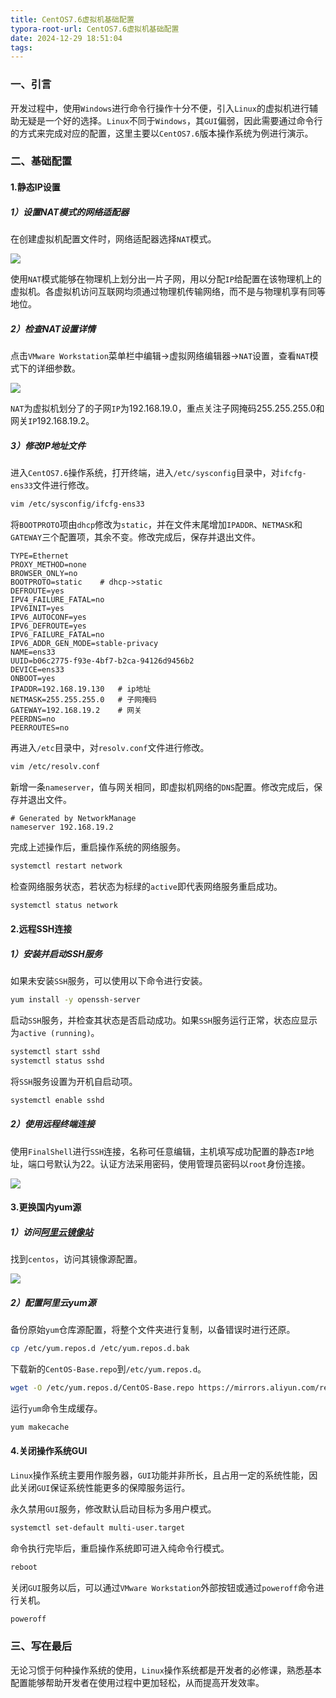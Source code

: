 ```yaml
---
title: CentOS7.6虚拟机基础配置
typora-root-url: CentOS7.6虚拟机基础配置
date: 2024-12-29 18:51:04
tags:
---
```

### 一、引言

开发过程中，使用`Windows`进行命令行操作十分不便，引入`Linux`的虚拟机进行辅助无疑是一个好的选择。`Linux`不同于`Windows`，其`GUI`偏弱，因此需要通过命令行的方式来完成对应的配置，这里主要以`CentOS7.6`版本操作系统为例进行演示。

### 二、基础配置

#### 1.静态IP设置

##### 1）设置NAT模式的网络适配器

在创建虚拟机配置文件时，网络适配器选择`NAT`模式。

![](../CentOS7-6虚拟机基础配置/CentOS7.6VM-1.png)

使用`NAT`模式能够在物理机上划分出一片子网，用以分配`IP`给配置在该物理机上的虚拟机。各虚拟机访问互联网均须通过物理机传输网络，而不是与物理机享有同等地位。

##### 2）检查NAT设置详情

点击`VMware Workstation`菜单栏中编辑->虚拟网络编辑器->`NAT`设置，查看`NAT`模式下的详细参数。

![](../CentOS7-6虚拟机基础配置/CentOS7.6VM-2.png)

`NAT`为虚拟机划分了的子网`IP`为192.168.19.0，重点关注子网掩码255.255.255.0和网关`IP`192.168.19.2。

##### 3）修改IP地址文件

进入`CentOS7.6`操作系统，打开终端，进入`/etc/sysconfig`目录中，对`ifcfg-ens33`文件进行修改。

```bash
vim /etc/sysconfig/ifcfg-ens33
```

将`BOOTPROTO`项由`dhcp`修改为`static`，并在文件末尾增加`IPADDR`、`NETMASK`和`GATEWAY`三个配置项，其余不变。修改完成后，保存并退出文件。

```text
TYPE=Ethernet
PROXY_METHOD=none
BROWSER_ONLY=no
BOOTPROTO=static	# dhcp->static
DEFROUTE=yes
IPV4_FAILURE_FATAL=no
IPV6INIT=yes
IPV6_AUTOCONF=yes
IPV6_DEFROUTE=yes
IPV6_FAILURE_FATAL=no
IPV6_ADDR_GEN_MODE=stable-privacy
NAME=ens33
UUID=b06c2775-f93e-4bf7-b2ca-94126d9456b2
DEVICE=ens33
ONBOOT=yes
IPADDR=192.168.19.130	# ip地址
NETMASK=255.255.255.0	# 子网掩码
GATEWAY=192.168.19.2	# 网关
PEERDNS=no
PEERROUTES=no
```

再进入`/etc`目录中，对`resolv.conf`文件进行修改。

```bash
vim /etc/resolv.conf
```

新增一条`nameserver`，值与网关相同，即虚拟机网络的`DNS`配置。修改完成后，保存并退出文件。

```text
# Generated by NetworkManage
nameserver 192.168.19.2
```

完成上述操作后，重启操作系统的网络服务。

```bash
systemctl restart network
```

检查网络服务状态，若状态为标绿的`active`即代表网络服务重启成功。

```bash
systemctl status network
```

#### 2.远程SSH连接

##### 1）安装并启动SSH服务

如果未安装`SSH`服务，可以使用以下命令进行安装。

```bash
yum install -y openssh-server
```
启动`SSH`服务，并检查其状态是否启动成功。如果`SSH`服务运行正常，状态应显示为`active (running)`。
```bash
systemctl start sshd
systemctl status sshd
```

将`SSH`服务设置为开机自启动项。

```bash
systemctl enable sshd
```

##### 2）使用远程终端连接

使用`FinalShell`进行`SSH`连接，名称可任意编辑，主机填写成功配置的静态`IP`地址，端口号默认为22。认证方法采用密码，使用管理员密码以`root`身份连接。

![](../CentOS7-6虚拟机基础配置/CentOS7.6VM-3.png)

#### 3.更换国内yum源

##### 1）访问[阿里云镜像站](https://developer.aliyun.com/mirror)

找到`centos`，访问其镜像源配置。

![](../CentOS7-6虚拟机基础配置/CentOS7.6VM-4.png)

##### 2）配置阿里云yum源

备份原始`yum`仓库源配置，将整个文件夹进行复制，以备错误时进行还原。

```bash
cp /etc/yum.repos.d /etc/yum.repos.d.bak
```

下载新的`CentOS-Base.repo`到`/etc/yum.repos.d`。

```bash
wget -O /etc/yum.repos.d/CentOS-Base.repo https://mirrors.aliyun.com/repo/Centos-7.repo
```

运行`yum`命令生成缓存。

```bash
yum makecache
```

#### 4.关闭操作系统GUI

`Linux`操作系统主要用作服务器，`GUI`功能并非所长，且占用一定的系统性能，因此关闭`GUI`保证系统性能更多的保障服务运行。

永久禁用`GUI`服务，修改默认启动目标为多用户模式。

```bash
systemctl set-default multi-user.target
```

命令执行完毕后，重启操作系统即可进入纯命令行模式。

```bash
reboot
```

关闭`GUI`服务以后，可以通过`VMware Workstation`外部按钮或通过`poweroff`命令进行关机。

```bash
poweroff
```

### 三、写在最后

无论习惯于何种操作系统的使用，`Linux`操作系统都是开发者的必修课，熟悉基本配置能够帮助开发者在使用过程中更加轻松，从而提高开发效率。
